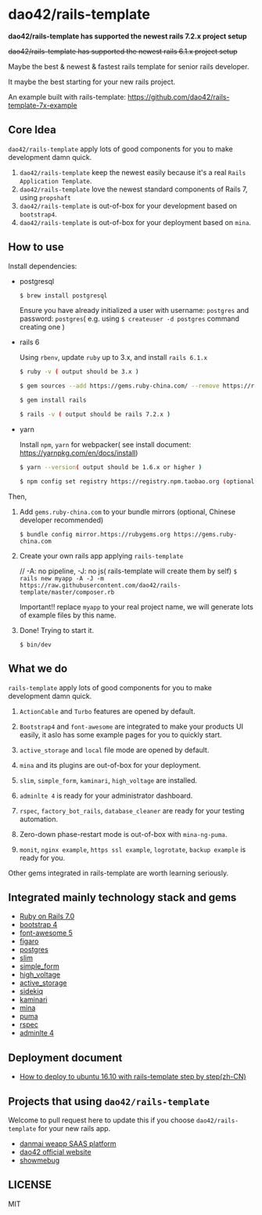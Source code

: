 # dao42/rails-template

**dao42/rails-template has supported the newest rails 7.2.x project setup**

~~dao42/rails-template has supported the newest rails 6.1.x project setup~~

Maybe the best & newest & fastest rails template for senior rails developer.

It maybe the best starting for your new rails project.

An example built with rails-template: https://github.com/dao42/rails-template-7x-example


## Core Idea

`dao42/rails-template` apply lots of good components for you to make development damn quick.

1. `dao42/rails-template` keep the newest easily because it's a real `Rails Application Template`.
2. `dao42/rails-template` love the newest standard components of Rails 7, using `propshaft`
3. `dao42/rails-template` is out-of-box for your development based on `bootstrap4`.
4. `dao42/rails-template` is out-of-box for your deployment based on `mina`.

## How to use

Install dependencies:

* postgresql

    ```bash
    $ brew install postgresql
    ```

    Ensure you have already initialized a user with username: `postgres` and password: `postgres`( e.g. using `$ createuser -d postgres` command creating one )

* rails 6

    Using `rbenv`, update `ruby` up to 3.x, and install `rails 6.1.x`

    ```bash
    $ ruby -v ( output should be 3.x )

    $ gem sources --add https://gems.ruby-china.com/ --remove https://rubygems.com/` (optional, Chinese developer recommend)

    $ gem install rails

    $ rails -v ( output should be rails 7.2.x )
    ```

* yarn

    Install `npm`, `yarn` for webpacker( see install document: https://yarnpkg.com/en/docs/install)

    ```bash
    $ yarn --version( output should be 1.6.x or higher )

    $ npm config set registry https://registry.npm.taobao.org (optional, Chinese developer recommend)
    ```

Then,

1. Add `gems.ruby-china.com` to your bundle mirrors (optional, Chinese developer recommended)

    `$ bundle config mirror.https://rubygems.org https://gems.ruby-china.com`

2. Create your own rails app applying `rails-template`

    // -A: no pipeline, -J: no js( rails-template will create them by self)
    `$ rails new myapp -A -J -m https://raw.githubusercontent.com/dao42/rails-template/master/composer.rb`

    Important!! replace `myapp` to your real project name, we will generate lots of example files by this name.

3. Done! Trying to start it.

    `$ bin/dev`

## What we do

`rails-template` apply lots of good components for you to make development damn quick.

1. `ActionCable` and `Turbo` features are opened by default.

2. `Bootstrap4` and `font-awesome` are integrated to make your products UI easily, it aslo has some example pages for you to quickly start.

3. `active_storage` and `local` file mode are opened by default.

4. `mina` and its plugins are out-of-box for your deployment.

5. `slim`, `simple_form`, `kaminari`, `high_voltage` are installed.

6. `adminlte 4` is ready for your administrator dashboard.

7. `rspec`, `factory_bot_rails`, `database_cleaner` are ready for your testing automation.

8. Zero-down phase-restart mode is out-of-box with `mina-ng-puma`.

9. `monit`, `nginx example`, `https ssl example`, `logrotate`, `backup example` is ready for you.

Other gems integrated in rails-template are worth learning seriously.

## Integrated mainly technology stack and gems

* [Ruby on Rails 7.0](https://github.com/rails)
* [bootstrap 4](https://github.com/twbs)
* [font-awesome 5](https://github.com/FortAwesome)
* [figaro](https://github.com/laserlemon/figaro)
* [postgres](https://www.postgresql.org/)
* [slim](https://github.com/slim-template/slim)
* [simple_form](https://github.com/heartcombo/simple_form)
* [high_voltage](https://github.com/thoughtbot/high_voltage)
* [active_storage](https://github.com/rails/rails/tree/master/activestorage)
* [sidekiq](https://github.com/mperham/sidekiq)
* [kaminari](https://github.com/kaminari/kaminari)
* [mina](https://github.com/mina-deploy/mina)
* [puma](https://github.com/puma/puma)
* [rspec](https://github.com/rspec)
* [adminlte 4](https://github.com/ColorlibHQ/AdminLTE)

## Deployment document

* [How to deploy to ubuntu 16.10 with rails-template step by step(zh-CN)](https://github.com/dao42/rails-template/wiki/how-to-deploy-rails-to-ubuntu1404-with-rails-template)

## Projects that using `dao42/rails-template`

Welcome to pull request here to update this if you choose `dao42/rails-template` for your new rails app.

* [danmai weapp SAAS platform](https://www.danmai.com.cn)
* [dao42 official website](https://www.dao42.com)
* [showmebug](https://www.showmebug.com)

## LICENSE

MIT

